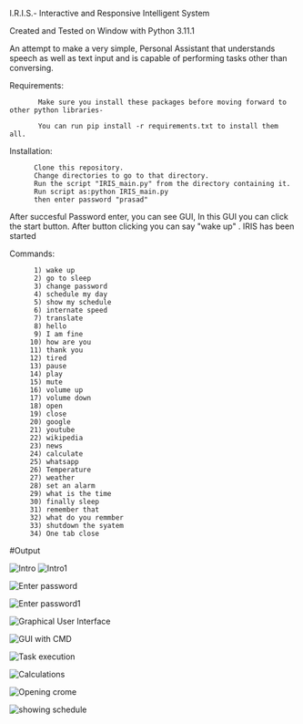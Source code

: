 I.R.I.S.- Interactive and Responsive Intelligent System

Created and Tested on Window with Python 3.11.1

An attempt to make a very simple, Personal Assistant that understands speech as well as text input and is capable of performing tasks other than conversing.

Requirements:


           Make sure you install these packages before moving forward to other python libraries-

           You can run pip install -r requirements.txt to install them all.


Installation:


          Clone this repository. 
          Change directories to go to that directory. 
          Run the script "IRIS_main.py" from the directory containing it. 
          Run script as:python IRIS_main.py
          then enter password "prasad"

After succesful Password enter, you can see GUI, In this GUI you can click the start button.
After button clicking you can say "wake up" .
IRIS has been started


Commands:

          1) wake up
          2) go to sleep 
          3) change password 
          4) schedule my day 
          5) show my schedule
          6) internate speed 
          7) translate
          8) hello
          9) I am fine
         10) how are you
         11) thank you 
         12) tired
         13) pause
         14) play
         15) mute 
         16) volume up
         17) volume down 
         18) open
         19) close 
         20) google
         21) youtube 
         22) wikipedia
         23) news 
         24) calculate 
         25) whatsapp
         26) Temperature 
         27) weather 
         28) set an alarm
         29) what is the time 
         30) finally sleep
         31) remember that
         32) what do you remmber
         33) shutdown the syatem
         34) One tab close

#Output

![Intro](https://user-images.githubusercontent.com/119681991/209427767-26a3af92-70c5-4816-8b31-266b80e2171c.png)
![Intro1](https://user-images.githubusercontent.com/119681991/209427782-035e22a5-cee6-452d-baf7-88bfd18a87bf.png)


![Enter password](https://user-images.githubusercontent.com/119681991/209427797-9ea0f185-d5db-4f1e-b27c-d12e7ca0a05d.png)




![Enter password1](https://user-images.githubusercontent.com/119681991/209427800-acf46a1d-72c1-4281-8291-d0e516e5939d.png)




![Graphical User Interface](https://user-images.githubusercontent.com/119681991/209427817-b46ef571-7e94-4eca-8b2c-7198ae33ac5f.png)



![GUI with CMD](https://user-images.githubusercontent.com/119681991/209427844-68b2c759-4608-48c6-84d4-11a7c5edf8e4.png)


![Task execution](https://user-images.githubusercontent.com/119681991/209427837-27b94150-7a13-4a8c-ae48-04a826d39d9c.png)




![Calculations](https://user-images.githubusercontent.com/119681991/209427838-ea9cb6e3-5e30-4eb4-a5a7-f62eab7bd9cc.png)



![Opening crome](https://user-images.githubusercontent.com/119681991/209427839-aa879d75-1fd5-42be-befd-27f22f5f8fc0.png)





![showing schedule](https://user-images.githubusercontent.com/119681991/209427842-2c77e2ad-d837-4aa3-84f2-2a52edf11451.png)









